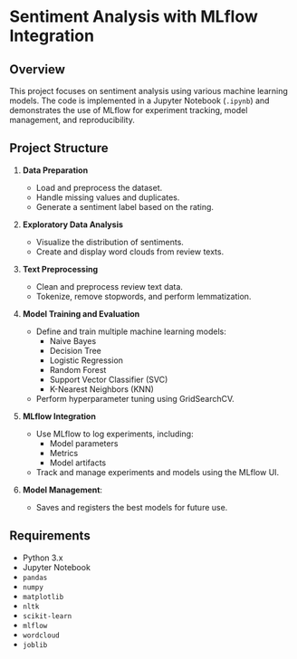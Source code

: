 # Sentiment Analysis with MLflow Integration

## Overview

This project focuses on sentiment analysis using various machine learning models. The code is implemented in a Jupyter Notebook (`.ipynb`) and demonstrates the use of MLflow for experiment tracking, model management, and reproducibility.

## Project Structure

1. **Data Preparation**
   - Load and preprocess the dataset.
   - Handle missing values and duplicates.
   - Generate a sentiment label based on the rating.

2. **Exploratory Data Analysis**
   - Visualize the distribution of sentiments.
   - Create and display word clouds from review texts.

3. **Text Preprocessing**
   - Clean and preprocess review text data.
   - Tokenize, remove stopwords, and perform lemmatization.

4. **Model Training and Evaluation**
   - Define and train multiple machine learning models:
     - Naive Bayes
     - Decision Tree
     - Logistic Regression
     - Random Forest
     - Support Vector Classifier (SVC)
     - K-Nearest Neighbors (KNN)
   - Perform hyperparameter tuning using GridSearchCV.

5. **MLflow Integration**
   - Use MLflow to log experiments, including:
     - Model parameters
     - Metrics
     - Model artifacts
   - Track and manage experiments and models using the MLflow UI.
  
6. **Model Management**:
   - Saves and registers the best models for future use.


## Requirements

- Python 3.x
- Jupyter Notebook
- `pandas`
- `numpy`
- `matplotlib`
- `nltk`
- `scikit-learn`
- `mlflow`
- `wordcloud`
- `joblib`


